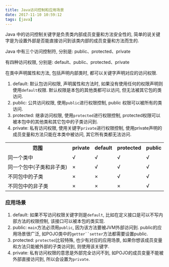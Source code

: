 ```yaml
---
title: Java访问控制和应用场景
date: 2017-11-10 10:59:12
tags: [java]
---
```


Java 中的访问控制关键字是负责类内部成员变量和方法安全性的, 简单的说关键字是为设置外部是否能直接访问到该类内部的成员变量和方法而生的.

<!--more-->

Java 中有三个访问控制符, 分别是: public、protected、private

有四种访问权限, 分别是: default、public、protected、private

在类中声明属性和方法, 包括声明内部类时, 都可以关键字声明对应的访问权限.

1. default: 默认包访问权限, 声明属性和方法时, 如果没有使用任何的权限声明则使用`default`权限. 默认权限是本包的其他类都可以访问, 但无法被其它包的类访问.
2. public: 公共访问权限, 使用`public`进行权限控制, public 权限可以被所有的类访问.
3. protected: 继承访问权限, 使用`protected`进行权限控制, protected权限可以被本包中的其他类和其它包中的子类访问到.
4. private: 私有访问权限, 使用关键字`private`进行权限控制, 使用private声明的成员变量和方法只能在本类中被访问, 其它所有类都无法访问.

<table>
  <tr>
    <th>范围</th>
    <th>private</th>
    <th>default</th>
    <th>protected</th>
    <th>public</th>
  </tr>
  <tr>
    <td>同一个类中</td>
    <td>√</td>
    <td>√</td>
    <td>√</td>
    <td>√</td>
  </tr>
  <tr>
    <td>同一个包中(子类和非子类)</td>
    <td>×</td>
    <td>√</td>
    <td>√</td>
    <td>√</td>
  </tr>
  <tr>
    <td>不同包中的子类</td>
    <td>×</td>
    <td>×</td>
    <td>√</td>
    <td>√</td>
  </tr>
  <tr>
    <td>不同包中的非子类</td>
    <td>×</td>
    <td>×</td>
    <td>×</td>
    <td>√</td>
  </tr>
</table>


### 应用场景

1. default: 如果不写访问权限关键字则是`default`, 比如在定义接口是可以不写内部方法的权限控制, 该接口可以被本包的类实现.
2. public: `main`方法必须用`public`, 因为该方法要被JVM外部访问到. public的应用场景很广泛, 如POJO类中的`getter``setter`方法都需要设置public.
3. protected: `protected`比较特殊, 也少有对应的应用场景, 如果你想该成员变量和方法只能被外部的子类访问到, 则使用该关键字.
4. private: 私有访问权限的意思是外部完全访问不到, 如POJO的成员变量不能被外部直接访问到, 所以会设置为`private`.
